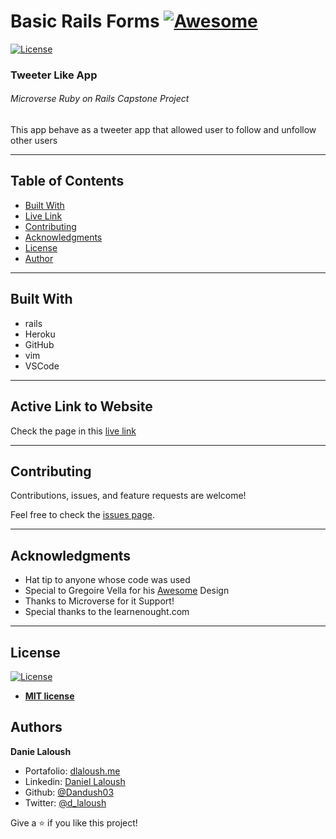# Basic Rails Forms [![Awesome](https://cdn.rawgit.com/sindresorhus/awesome/d7305f38d29fed78fa85652e3a63e154dd8e8829/media/badge.svg)](https://github.com/Dandush03/capstone-build-linter)
[![License](https://img.shields.io/badge/License-MIT-green.svg)]()

### Tweeter Like App
###### Microverse Ruby on Rails Capstone Project

This app behave as a tweeter app that allowed user to follow and unfollow other users

---

## Table of Contents

- [Built With](#Built-With)
- [Live Link](#Active-Link-to-Website)
- [Contributing](#Contributing)
- [Acknowledgments](#Acknowledgments)
- [License](#License)
- [Author](#Authors)

---

## Built With

- rails
- Heroku
- GitHub
- vim
- VSCode

---

## Active Link to Website

Check the page in this [live link](https://dl-cultures.herokuapp.com/)

---

## Contributing

Contributions, issues, and feature requests are welcome!

Feel free to check the [issues page](./issues/).

---

## Acknowledgments

- Hat tip to anyone whose code was used
- Special to Gregoire Vella for his [Awesome](https://www.behance.net/gallery/14286087/Twitter-Redesign-of-UI-details) Design 
- Thanks to Microverse for it Support!
- Special thanks to the learnenought.com

---

## License

[![License](https://img.shields.io/badge/License-MIT-green.svg)]()

- **[MIT license](http://opensource.org/licenses/mit-license.php)**

## Authors

**Danie Laloush**

- Portafolio: [dlaloush.me](https://dlaloush.me)
- Linkedin: [Daniel Laloush](https://www.linkedin.com/in/daniel-laloush-0a7331a9)
- Github: [@Dandush03](https://github.com/Dandush03)
- Twitter: [@d_laloush](https://twitter.com/d_laloush)

Give a ⭐️ if you like this project!